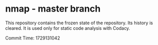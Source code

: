 # nmap - master branch

This repository contains the frozen state of the repository.
Its history is cleared. It is used only for static code
analysis with Codacy.

Commit Time: 1729131042